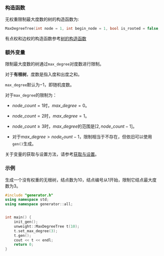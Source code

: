 ### 构造函数

无权重限制最大度数的树的构造函数为:

```cpp
MaxDegreeTree(int node = 1, int begin_node = 1, bool is_rooted = false, int root = 1, int max_degree = -1)
```

有点权和边权的构造函数参考[树的构造函数](/user/rand_tree/basic_tree_graph.md#构造函数)

### 额外变量

限制最大度数的树通过`max_degree`对度数进行限制。

对于**有根树**，度数是指入度和出度之和。

`max_degree`默认为$-1$，即随机度数。

对于`max_degree`的限制为：

- $node\_count = 1$时，$max\_degree = 0$。

- $node\_count = 2$时，$max\_degree = 1$。

- $node\_count \ge 3$时，$max\_degree$的范围是$[2, node\_count - 1]$。

- 对于$max\_degree \gt node_count - 1$，限制相当于不存在，但依旧可以使用`gen()`生成。

关于变量的获取与设置方法，请参考[获取与设置](/user/tools/setter_getter.md)。

### 示例

生成一个没有权重的无根树，结点数为$10$，结点编号从$1$开始，限制它结点最大度数为$3$。

```cpp
#include "generator.h"
using namespace std;
using namespace generator::all;


int main() {
    init_gen();
    unweight::MaxDegreeTree t(10);
    t.set_max_degree(3);
    t.gen();
    cout << t << endl;
    return 0;
}
```